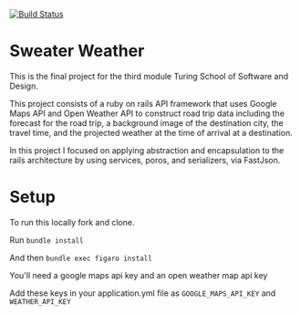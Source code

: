 [![Build Status](https://travis-ci.com/zachholcomb/sweater_weather_final.svg?branch=master)](https://travis-ci.com/zachholcomb/sweater_weather_final)

# Sweater Weather
This is the final project for the third module Turing School of Software and Design.

This project consists of a ruby on rails API framework that uses Google Maps API and Open Weather API to construct road trip data including the forecast for the road trip, a background image of the destination city, the travel time, and the projected weather at the time of arrival at a destination.

In this project I focused on applying abstraction and encapsulation to the rails architecture by using services, poros, and serializers, via FastJson.

# Setup

To run this locally fork and clone.

Run `bundle install`

And then `bundle exec figaro install`

You'll need a google maps api key and an open weather map api key

Add these keys in your application.yml file as `GOOGLE_MAPS_API_KEY` and `WEATHER_API_KEY`

